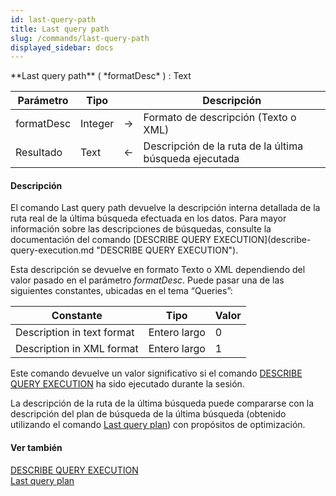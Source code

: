 ```yaml
---
id: last-query-path
title: Last query path
slug: /commands/last-query-path
displayed_sidebar: docs
---
```


<!--REF #_command_.Last query path.Syntax-->**Last query path** ( *formatDesc* ) : Text<!-- END REF-->
<!--REF #_command_.Last query path.Params-->
| Parámetro | Tipo |  | Descripción |
| --- | --- | --- | --- |
| formatDesc | Integer | &#8594;  | Formato de descripción (Texto o XML) |
| Resultado | Text | &#8592; | Descripción de la ruta de la última búsqueda ejecutada |

<!-- END REF-->

#### Descripción 

<!--REF #_command_.Last query path.Summary-->El comando Last query path devuelve la descripción interna detallada de la ruta real de la última búsqueda efectuada en los datos.<!-- END REF--> Para mayor información sobre las descripciones de búsquedas, consulte la documentación del comando [DESCRIBE QUERY EXECUTION](describe-query-execution.md "DESCRIBE QUERY EXECUTION"). 

Esta descripción se devuelve en formato Texto o XML dependiendo del valor pasado en el parámetro *formatDesc*. Puede pasar una de las siguientes constantes, ubicadas en el tema “Queries”: 

| Constante                  | Tipo         | Valor |
| -------------------------- | ------------ | ----- |
| Description in text format | Entero largo | 0     |
| Description in XML format  | Entero largo | 1     |

Este comando devuelve un valor significativo si el comando [DESCRIBE QUERY EXECUTION](describe-query-execution.md "DESCRIBE QUERY EXECUTION") ha sido ejecutado durante la sesión.

La descripción de la ruta de la última búsqueda puede compararse con la descripción del plan de búsqueda de la última búsqueda (obtenido utilizando el comando [Last query plan](last-query-plan.md "Last query plan")) con propósitos de optimización.

#### Ver también 

[DESCRIBE QUERY EXECUTION](describe-query-execution.md)  
[Last query plan](last-query-plan.md)  